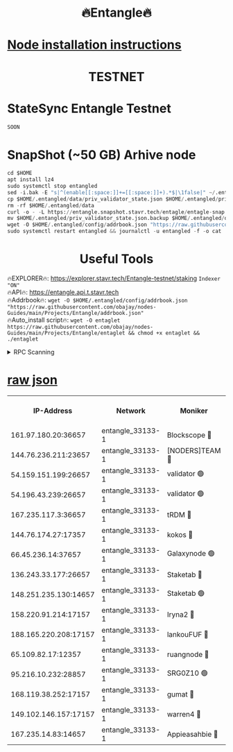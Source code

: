 <h1 align="center"> 🔥Entangle🔥</h1>

[Node installation instructions](https://github.com/obajay/nodes-Guides/tree/main/Projects/Entangle)
=

<h1 align="center"> TESTNET</h1>

# StateSync Entangle Testnet
```python
SOON
```
# SnapShot (~50 GB) Arhive node
```python
cd $HOME
apt install lz4
sudo systemctl stop entangled
sed -i.bak -E "s|^(enable[[:space:]]+=[[:space:]]+).*$|\1false|" ~/.entangled/config/config.toml
cp $HOME/.entangled/data/priv_validator_state.json $HOME/.entangled/priv_validator_state.json.backup
rm -rf $HOME/.entangled/data
curl -o - -L https://entangle.snapshot.stavr.tech/entagle/entagle-snap.tar.lz4 | lz4 -c -d - | tar -x -C $HOME/.entangled --strip-components 2
mv $HOME/.entangled/priv_validator_state.json.backup $HOME/.entangled/data/priv_validator_state.json
wget -O $HOME/.entangled/config/addrbook.json "https://raw.githubusercontent.com/obajay/nodes-Guides/main/Projects/Entangle/addrbook.json"
sudo systemctl restart entangled && journalctl -u entangled -f -o cat
```
 <h1 align="center"> Useful Tools</h1>
 
🔥EXPLORER🔥: https://explorer.stavr.tech/Entangle-testnet/staking        `Indexer "ON"` \
🔥API🔥:      https://entangle.api.t.stavr.tech \
🔥Addrbook🔥: ```wget -O $HOME/.entangled/config/addrbook.json "https://raw.githubusercontent.com/obajay/nodes-Guides/main/Projects/Entangle/addrbook.json"``` \
🔥Auto_install script🔥:  `wget -O entaglet https://raw.githubusercontent.com/obajay/nodes-Guides/main/Projects/Entangle/entaglet && chmod +x entaglet && ./entaglet`


<details>
<summary>RPC Scanning</summary>

<h2 align="center"> We scan nodes in real time every 4 hours. And we provide the final result of RPC endpoints.
We cannot influence the operation of these nodes in any way. </h2>


```python
If Voting Power is higher than 0 --> then the Node is a validator of the network and may be subject to attack and be a potential threat to the chain.
```
```python
We marked such validators with a red symbol
```

</details>

[raw json](https://rpc-check.entangt.stavr.tech/entangt/rpc-entangt-result.json)
=


<table><tr><th>IP-Address</th><th>Network</th><th>Moniker</th><th>Latest Block Height</th><th>Earliest Block Height</th><th>Catching Up</th><th>Tx Index</th><th>Voting Power</th><th>Scan Time</th></tr><tr><td>161.97.180.20:36657</td><td>entangle_33133-1</td><td>Blockscope 🔴</td><td>1105067</td><td>1</td><td>False</td><td>off</td><td>259586473635098</td><td>2023-12-14T02:17:16.027292788UTC</td></tr><tr><td>144.76.236.211:23657</td><td>entangle_33133-1</td><td>[NODERS]TEAM 🔴</td><td>1105069</td><td>1</td><td>False</td><td>off</td><td>47049700500000000</td><td>2023-12-14T02:17:28.191946753UTC</td></tr><tr><td>54.159.151.199:26657</td><td>entangle_33133-1</td><td>validator 🟢</td><td>1105070</td><td>1</td><td>False</td><td>on</td><td>0</td><td>2023-12-14T02:17:33.733587561UTC</td></tr><tr><td>54.196.43.239:26657</td><td>entangle_33133-1</td><td>validator 🟢</td><td>1105070</td><td>1</td><td>False</td><td>on</td><td>0</td><td>2023-12-14T02:17:34.378864835UTC</td></tr><tr><td>167.235.117.3:36657</td><td>entangle_33133-1</td><td>tRDM 🔴</td><td>1105071</td><td>1</td><td>False</td><td>on</td><td>56719660338000</td><td>2023-12-14T02:17:37.275577040UTC</td></tr><tr><td>144.76.174.27:17357</td><td>entangle_33133-1</td><td>kokos 🔴</td><td>1105069</td><td>145001</td><td>False</td><td>on</td><td>89890100000000</td><td>2023-12-14T02:17:25.446933477UTC</td></tr><tr><td>66.45.236.14:37657</td><td>entangle_33133-1</td><td>Galaxynode 🟢</td><td>1105070</td><td>654001</td><td>False</td><td>on</td><td>0</td><td>2023-12-14T02:17:28.999125382UTC</td></tr><tr><td>136.243.33.177:26657</td><td>entangle_33133-1</td><td>Staketab 🔴</td><td>1105069</td><td>660001</td><td>False</td><td>on</td><td>23111111100000</td><td>2023-12-14T02:17:28.425566079UTC</td></tr><tr><td>148.251.235.130:14657</td><td>entangle_33133-1</td><td>Staketab 🟢</td><td>1105067</td><td>660801</td><td>False</td><td>on</td><td>0</td><td>2023-12-14T02:17:15.738841464UTC</td></tr><tr><td>158.220.91.214:17157</td><td>entangle_33133-1</td><td>Iryna2 🔴</td><td>1105070</td><td>704001</td><td>False</td><td>on</td><td>166890937000019</td><td>2023-12-14T02:17:34.748815716UTC</td></tr><tr><td>188.165.220.208:17157</td><td>entangle_33133-1</td><td>lankouFUF 🔴</td><td>1105068</td><td>725001</td><td>False</td><td>on</td><td>180899900000002</td><td>2023-12-14T02:17:21.071350566UTC</td></tr><tr><td>65.109.82.17:12357</td><td>entangle_33133-1</td><td>ruangnode 🔴</td><td>1105067</td><td>806001</td><td>False</td><td>off</td><td>252606232826436</td><td>2023-12-14T02:17:16.470656277UTC</td></tr><tr><td>95.216.10.232:28857</td><td>entangle_33133-1</td><td>SRG0Z10 🟢</td><td>1105067</td><td>842001</td><td>False</td><td>off</td><td>0</td><td>2023-12-14T02:17:15.456694946UTC</td></tr><tr><td>168.119.38.252:17157</td><td>entangle_33133-1</td><td>gumat 🔴</td><td>1105068</td><td>962001</td><td>False</td><td>on</td><td>253013548351851</td><td>2023-12-14T02:17:20.796483514UTC</td></tr><tr><td>149.102.146.157:17157</td><td>entangle_33133-1</td><td>warren4 🔴</td><td>1105069</td><td>1054001</td><td>False</td><td>on</td><td>151480740514179</td><td>2023-12-14T02:17:27.910218259UTC</td></tr><tr><td>167.235.14.83:14657</td><td>entangle_33133-1</td><td>Appieasahbie 🔴</td><td>1105070</td><td>1076001</td><td>False</td><td>on</td><td>44568809900999996</td><td>2023-12-14T02:17:34.985937146UTC</td></tr></table>

